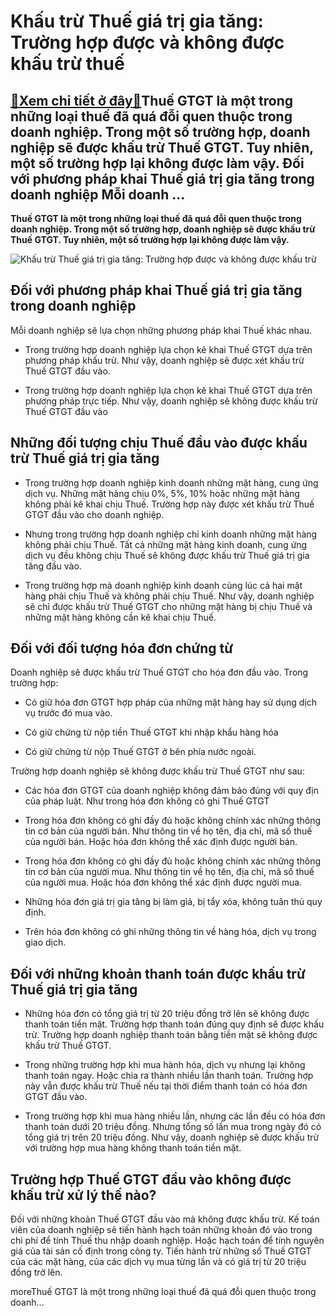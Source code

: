 Khấu trừ Thuế giá trị gia tăng: Trường hợp được và không được khấu trừ thuế
===========================================================================

[:gift:Xem chi tiết ở đây:gift:](https://hddtvn.com/khau-tru-thue-gia-tri-gia-tang-truong-hop-duoc-va-khong-duoc-khau-tru-thue/)Thuế GTGT là một trong những loại thuế đã quá đỗi quen thuộc trong doanh nghiệp. Trong một số trường hợp, doanh nghiệp sẽ được khấu trừ Thuế GTGT. Tuy nhiên, một số trường hợp lại không được làm vậy. Đối với phương pháp khai Thuế giá trị gia tăng trong doanh nghiệp Mỗi doanh …
-------------------------------------------------------------------------------------------------------------------------------------------------------------------------------------------------------------------------------------------------------------------------------------

**Thuế GTGT là một trong những loại thuế đã quá đỗi quen thuộc trong doanh nghiệp. Trong một số trường hợp, doanh nghiệp sẽ được khấu trừ Thuế GTGT. Tuy nhiên, một số trường hợp lại không được làm vậy.**


![Khấu trừ Thuế giá trị gia tăng: Trường hợp được và không được khấu trừ](https://hddtvn.com/wp-content/uploads/2021/01/tax-6-scaled.jpg)


Đối với phương pháp khai Thuế giá trị gia tăng trong doanh nghiệp
-----------------------------------------------------------------


Mỗi doanh nghiệp sẽ lựa chọn những phương pháp khai Thuế khác nhau.




* Trong trường hợp doanh nghiệp lựa chọn kê khai Thuế GTGT dựa trên phương pháp khấu trừ. Như vậy, doanh nghiệp sẽ được xét khấu trừ Thuế GTGT đầu vào.

* Trong trường hợp doanh nghiệp lựa chọn kê khai Thuế GTGT dựa trên phương pháp trực tiếp. Như vậy, doanh nghiệp sẽ không được khấu trừ Thuế GTGT đầu vào



Những đối tượng chịu Thuế đầu vào được khấu trừ Thuế giá trị gia tăng
---------------------------------------------------------------------




* Trong trường hợp doanh nghiệp kinh doanh những mặt hàng, cung ứng dịch vụ. Những mặt hàng chịu 0%, 5%, 10% hoặc những mặt hàng không phải kê khai chịu Thuế. Trường hợp này được xét khấu trừ Thuế GTGT đầu vào cho doanh nghiệp.

* Nhưng trong trường hợp doanh nghiệp chỉ kinh doanh những mặt hàng không phải chịu Thuế. Tất cả những mặt hàng kinh doanh, cung ứng dịch vụ đều không chịu Thuế sẽ không được khấu trừ Thuế giá trị gia tăng đầu vào.

* Trong trường hợp mà doanh nghiệp kinh doanh cùng lúc cả hai mặt hàng phải chịu Thuế và không phải chịu Thuế. Như vậy, doanh nghiệp sẽ chỉ được khấu trừ Thuế GTGT cho những mặt hàng bị chịu Thuế và những mặt hàng không cần kê khai chịu Thuế.



Đối với đối tượng hóa đơn chứng từ
----------------------------------


Doanh nghiệp sẽ được khấu trừ Thuế GTGT cho hóa đơn đầu vào. Trong trường hợp:




* Có giữ hóa đơn GTGT hợp pháp của những mặt hàng hay sử dụng dịch vụ trước đó mua vào.

* Có giữ chứng từ nộp tiền Thuế GTGT khi nhập khẩu hàng hóa

* Có giữ chứng từ nộp Thuế GTGT ở bên phía nước ngoài.



Trường hợp doanh nghiệp sẽ không được khấu trừ Thuế GTGT như sau:




* Các hóa đơn GTGT của doanh nghiệp không đảm bảo đúng với quy địn của pháp luật. Như trong hóa đơn không có ghi Thuế GTGT

* Trong hóa đơn không có ghi đầy đủ hoặc không chính xác những thông tin cơ bản của người bán. Như thông tin về họ tên, địa chỉ, mã số thuế của người bán. Hoặc hóa đơn không thể xác định được người bán.

* Trong hóa đơn không có ghi đầy đủ hoặc không chính xác những thông tin cơ bản của người mua. Như thông tin về họ tên, địa chỉ, mã số thuế của người mua. Hoặc hóa đơn không thể xác định được người mua.

* Những hóa đơn giá trị gia tăng bị làm giả, bị tẩy xóa, không tuân thủ quy định.

* Trên hóa đơn không có ghi những thông tin về hàng hóa, dịch vụ trong giao dịch.



Đối với những khoản thanh toán được khấu trừ Thuế giá trị gia tăng
------------------------------------------------------------------




* Những hóa đơn có tổng giá trị từ 20 triệu đồng trở lên sẽ không được thanh toán tiền mặt. Trường hợp thanh toán đúng quy định sẽ được khấu trừ. Trường hợp doanh nghiệp thanh toán bằng tiền mặt sẽ không được khấu trừ Thuế GTGT.

* Trong những trường hợp khi mua hành hóa, dịch vụ nhưng lại không thanh toán ngay. Hoặc chia ra thành nhiều lần thanh toán. Trường hợp này vẫn được khấu trừ Thuế nếu tại thời điểm thanh toán có hóa đơn GTGT đầu vào.

* Trong trường hợp khi mua hàng nhiều lần, nhưng các lần đều có hóa đơn thanh toán dưới 20 triệu đồng. Nhưng tổng số lần mua trong ngày đó có tổng giá trị trên 20 triệu đồng. Như vậy, doanh nghiệp sẽ được khấu trừ với trường hợp mua hàng không thanh toán tiền mặt.



Trường hợp Thuế GTGT đầu vào không được khấu trừ xử lý thế nào?
---------------------------------------------------------------


Đối với những khoản Thuế GTGT đầu vào mà không được khấu trừ. Kế toán viên của doanh nghiệp sẽ tiến hành hạch toán những khoản đó vào trong chi phí để tính Thuế thu nhập doanh nghiệp. Hoặc hạch toán để tính nguyên giá của tài sản cố định trong công ty. Tiến hành trừ những số Thuế GTGT của các mặt hàng, của các dịch vụ mua từng lần và có giá trị từ 20 triệu đồng trở lên.


moreThuế GTGT là một trong những loại thuế đã quá đỗi quen thuộc trong doanh…

